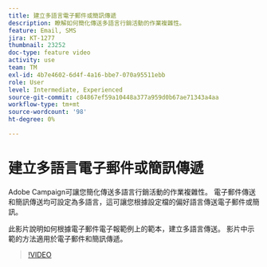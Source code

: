 ```yaml
---
title: 建立多語言電子郵件或簡訊傳遞
description: 瞭解如何簡化傳送多語言行銷活動的作業複雜性。
feature: Email, SMS
jira: KT-1277
thumbnail: 23252
doc-type: feature video
activity: use
team: TM
exl-id: 4b7e4602-6d4f-4a16-bbe7-070a95511ebb
role: User
level: Intermediate, Experienced
source-git-commit: c84867ef59a10448a377a959d0b67ae71343a4aa
workflow-type: tm+mt
source-wordcount: '98'
ht-degree: 0%

---
```


# 建立多語言電子郵件或簡訊傳遞

Adobe Campaign可讓您簡化傳送多語言行銷活動的作業複雜性。 電子郵件傳送和簡訊傳送均可設定為多語言，這可讓您根據設定檔的偏好語言傳送電子郵件或簡訊。

此影片說明如何根據電子郵件電子報範例上的範本，建立多語言傳送。 影片中示範的方法適用於電子郵件和簡訊傳遞。

>[!VIDEO](https://video.tv.adobe.com/v/23252?quality=12&learn=on)
